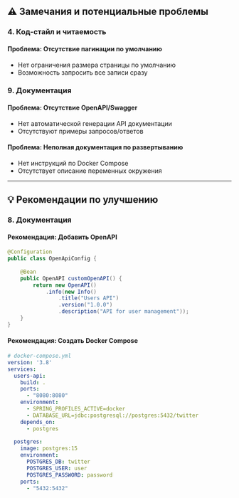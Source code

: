 ## ⚠️ Замечания и потенциальные проблемы

### 4. Код-стайл и читаемость

#### Проблема: Отсутствие пагинации по умолчанию
- Нет ограничения размера страницы по умолчанию
- Возможность запросить все записи сразу

### 9. Документация

#### Проблема: Отсутствие OpenAPI/Swagger
- Нет автоматической генерации API документации
- Отсутствуют примеры запросов/ответов

#### Проблема: Неполная документация по развертыванию
- Нет инструкций по Docker Compose
- Отсутствует описание переменных окружения

---

## 💡 Рекомендации по улучшению


### 8. Документация

#### Рекомендация: Добавить OpenAPI
```java
@Configuration
public class OpenApiConfig {
    
    @Bean
    public OpenAPI customOpenAPI() {
        return new OpenAPI()
            .info(new Info()
                .title("Users API")
                .version("1.0.0")
                .description("API for user management"));
    }
}
```

#### Рекомендация: Создать Docker Compose
```yaml
# docker-compose.yml
version: '3.8'
services:
  users-api:
    build: .
    ports:
      - "8080:8080"
    environment:
      - SPRING_PROFILES_ACTIVE=docker
      - DATABASE_URL=jdbc:postgresql://postgres:5432/twitter
    depends_on:
      - postgres
      
  postgres:
    image: postgres:15
    environment:
      POSTGRES_DB: twitter
      POSTGRES_USER: user
      POSTGRES_PASSWORD: password
    ports:
      - "5432:5432"
```
